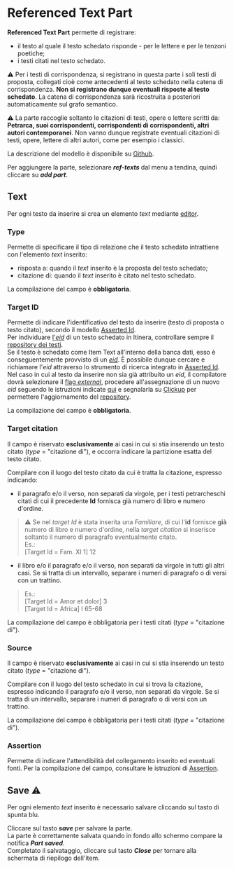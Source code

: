 # Referenced Text Part

**Referenced Text Part** permette di registrare:  
* il testo al quale il testo schedato risponde - per le lettere e per le tenzoni poetiche;  
* i testi citati nel testo schedato.

⚠️ Per i testi di corrispondenza, si registrano in questa parte i soli testi di proposta, collegati cioè come antecedenti al testo schedato nella catena di corrispondenza. **Non si registrano dunque eventuali risposte al testo schedato**. La catena di corrispondenza sarà ricostruita a posteriori automaticamente sul grafo semantico.  

⚠️ La parte raccoglie soltanto le citazioni di testi, opere o lettere scritti da: **Petrarca, suoi corrispondenti, corrispondenti di corrispondenti, altri autori contemporanei**. Non vanno dunque registrate eventuali citazioni di testi, opere, lettere di altri autori, come per esempio i classici.  

La descrizione del modello è disponibile su [Github](https://github.com/vedph/cadmus-itinera#referencedtextspart).

Per aggiungere la parte, selezionare **_ref-texts_** dal menu a tendina, quindi cliccare su **_add part_**.  

## Text
Per ogni testo da inserire si crea un elemento _text_ mediante [editor](Editor_Brick.md).  

### Type
Permette di specificare il tipo di relazione che il testo schedato intrattiene con l'elemento _text_ inserito:  
* risposta a: quando il _text_ inserito è la proposta del testo schedato;  
* citazione di: quando il _text_ inserito è citato nel testo schedato.  

La compilazione del campo è **obbligatoria**.

### Target ID
Permette di indicare l'identificativo del testo da inserire (testo di proposta o testo citato), secondo il modello [Asserted Id](Asserted_Ids_Brick.md).  
Per individuare [l'_eid_](identifiers.md) di un testo schedato in Itinera, controllare sempre il [repository dei testi](repository.md).  
Se il testo è schedato come Item Text all'interno della banca dati, esso è conseguentemente provvisto di un [_eid_](identifiers.md). È possibile dunque cercare e richiamare l'_eid_ attraverso lo strumento di ricerca integrato in [Asserted Id](Asserted_Ids_Brick.md#target).  
Nel caso in cui al testo da inserire non sia già attribuito un _eid_, il compilatore dovrà selezionare il [flag _external_](Asserted_Ids_Brick.md#altri-identificativi-itinera), procedere all'assegnazione di un nuovo _eid_ seguendo le istruzioni indicate [qui](identifiers.md) e segnalarla su [Clickup](https://clickup.com/) per permettere l'aggiornamento del [repository](repository.md).  

La compilazione del campo è **obbligatoria**.

### Target citation
Il campo è riservato **esclusivamente** ai casi in cui si stia inserendo un testo citato (_type_ = "citazione di"), e occorra indicare la partizione esatta del testo citato. 

Compilare con il luogo del testo citato da cui è tratta la citazione, espresso indicando:

- il paragrafo e/o il verso, non separati da virgole, per i testi petrarcheschi citati di cui il precedente **Id** fornisca già numero di libro e numero d'ordine.

> ⚠️ Se nel _target Id_ è stata inserita una _Familiare_, di cui l'**id** fornisce **già** numero di libro e numero d'ordine, nella _target citation_ si inserisce soltanto il numero di paragrafo eventualmente citato.  
> Es.:   
> [Target Id = Fam. XI 1] 12  

  
- il libro e/o il paragrafo e/o il verso, non separati da virgole in tutti gli altri casi. Se si tratta di un intervallo, separare i numeri di paragrafo o di versi con un trattino.
  
 > Es.:  
 > [Target Id = Amor et dolor] 3  
 > [Target Id = Africa] I 65-68  

La compilazione del campo è obbligatoria per i testi citati (_type_ = "citazione di").

### Source
Il campo è riservato **esclusivamente** ai casi in cui si stia inserendo un testo citato (_type_ = "citazione di").  

Compilare con il luogo del testo schedato in cui si trova la citazione, espresso indicando il paragrafo e/o il verso, non separati da virgole. Se si tratta di un intervallo, separare i numeri di paragrafo o di versi con un trattino.   

La compilazione del campo è obbligatoria per i testi citati (_type_ = "citazione di").

### Assertion
Permette di indicare l'attendibilità del collegamento inserito ed eventuali fonti. Per la compilazione del campo, consultare le istruzioni di [Assertion](Assertion_Brick.md).  

## Save ⚠️ 
Per ogni elemento _text_ inserito è necessario salvare cliccando sul tasto di spunta blu.

Cliccare sul tasto **_save_** per salvare la parte.  
La parte è correttamente salvata quando in fondo allo schermo compare la notifica **_Part saved_**.  
Completato il salvataggio, cliccare sul tasto **_Close_** per tornare alla schermata di riepilogo dell'item.
